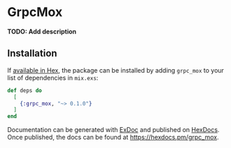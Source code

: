 # GrpcMox

**TODO: Add description**

## Installation

If [available in Hex](https://hex.pm/docs/publish), the package can be installed
by adding `grpc_mox` to your list of dependencies in `mix.exs`:

```elixir
def deps do
  [
    {:grpc_mox, "~> 0.1.0"}
  ]
end
```

Documentation can be generated with [ExDoc](https://github.com/elixir-lang/ex_doc)
and published on [HexDocs](https://hexdocs.pm). Once published, the docs can
be found at <https://hexdocs.pm/grpc_mox>.

